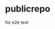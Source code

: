 # publicrepo
for e2e test


































































































































































































































































































































































































































































































































































































































































































































































































































































































































































































































































































































































































































































































































































































































































































































































































































































































































































































































































































































































































































































































































































































































































































































































































































































































































































































































































































































































































































































































































































































































































































































































































































































































































































































































































































































































































































































































































































































































































































































































































































































































































































































































































































































































































































































